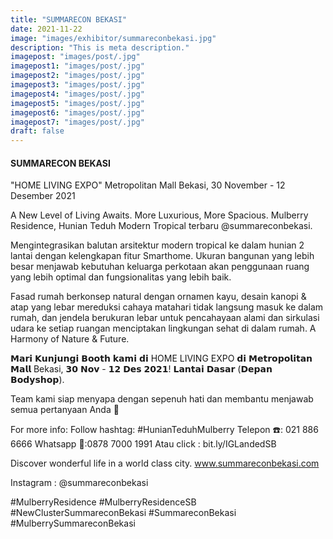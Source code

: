 ```yaml
---
title: "SUMMARECON BEKASI"
date: 2021-11-22
image: "images/exhibitor/summareconbekasi.jpg"
description: "This is meta description."
imagepost: "images/post/.jpg"
imagepost1: "images/post/.jpg"
imagepost2: "images/post/.jpg"
imagepost3: "images/post/.jpg"
imagepost4: "images/post/.jpg"
imagepost5: "images/post/.jpg"
imagepost6: "images/post/.jpg"
imagepost7: "images/post/.jpg"
draft: false
---
```


#### SUMMARECON BEKASI

"HOME LIVING EXPO"
Metropolitan Mall Bekasi, 30 November - 12 Desember 2021


A New Level of Living Awaits. More Luxurious, More Spacious.
Mulberry Residence, Hunian Teduh Modern Tropical terbaru @summareconbekasi.

Mengintegrasikan balutan arsitektur modern tropical ke dalam hunian 2 lantai dengan kelengkapan fitur Smarthome. Ukuran bangunan yang lebih besar menjawab kebutuhan keluarga perkotaan akan penggunaan ruang yang lebih optimal dan fungsionalitas yang lebih baik.

Fasad rumah berkonsep natural dengan ornamen kayu, desain kanopi & atap yang lebar mereduksi cahaya matahari tidak langsung masuk ke dalam rumah, dan jendela berukuran lebar untuk pencahayaan alami dan sirkulasi udara ke setiap ruangan menciptakan lingkungan sehat di dalam rumah. A Harmony of Nature & Future.

𝗠𝗮𝗿𝗶 𝗞𝘂𝗻𝗷𝘂𝗻𝗴𝗶 𝗕𝗼𝗼𝘁𝗵 𝗸𝗮𝗺𝗶 𝗱𝗶 HOME LIVING EXPO 𝗱𝗶 𝗠𝗲𝘁𝗿𝗼𝗽𝗼𝗹𝗶𝘁𝗮𝗻 𝗠𝗮𝗹𝗹 Bekasi, 𝟯𝟬 𝗡𝗼𝘃 - 𝟭𝟮 𝗗𝗲𝘀 𝟮𝟬𝟮𝟭! 𝗟𝗮𝗻𝘁𝗮𝗶 𝗗𝗮𝘀𝗮𝗿  (𝗗𝗲𝗽𝗮𝗻 𝗕𝗼𝗱𝘆𝘀𝗵𝗼𝗽).

Team kami siap menyapa dengan sepenuh hati dan membantu menjawab semua pertanyaan Anda  🙏

For more info:
Follow hashtag: #HunianTeduhMulberry
Telepon ☎️: 021 886 6666
Whatsapp 📱:0878 7000 1991
Atau click : bit.ly/IGLandedSB

Discover wonderful life in a world class city.
www.summareconbekasi.com


Instagram : @summareconbekasi

#MulberryResidence #MulberryResidenceSB #NewClusterSummareconBekasi #SummareconBekasi #MulberrySummareconBekasi
